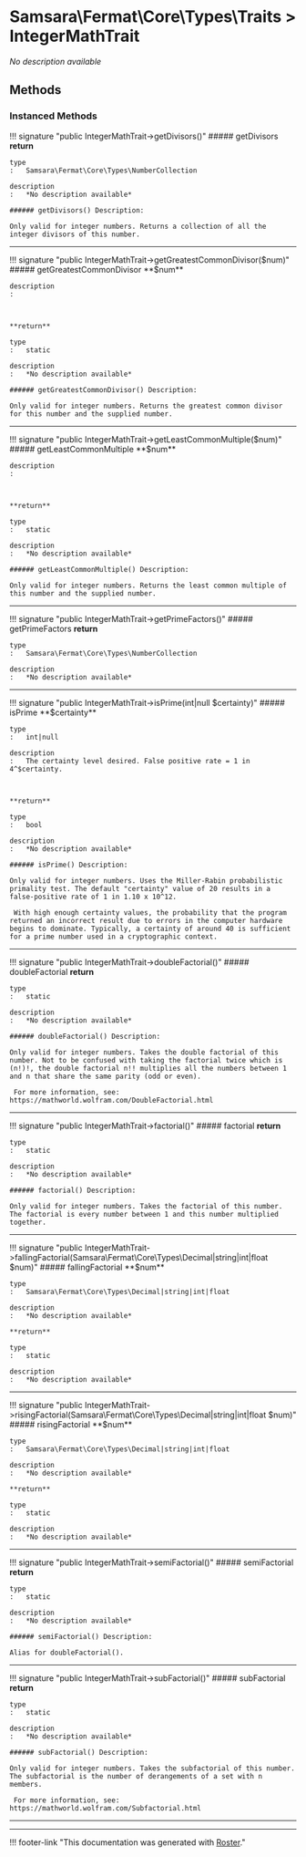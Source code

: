 # Samsara\Fermat\Core\Types\Traits > IntegerMathTrait

*No description available*


## Methods


### Instanced Methods

!!! signature "public IntegerMathTrait->getDivisors()"
    ##### getDivisors
    **return**

    type
    :   Samsara\Fermat\Core\Types\NumberCollection

    description
    :   *No description available*

    ###### getDivisors() Description:

    Only valid for integer numbers. Returns a collection of all the integer divisors of this number.
    
---

!!! signature "public IntegerMathTrait->getGreatestCommonDivisor($num)"
    ##### getGreatestCommonDivisor
    **$num**

    description
    :   
    
    

    **return**

    type
    :   static

    description
    :   *No description available*

    ###### getGreatestCommonDivisor() Description:

    Only valid for integer numbers. Returns the greatest common divisor for this number and the supplied number.
    
---

!!! signature "public IntegerMathTrait->getLeastCommonMultiple($num)"
    ##### getLeastCommonMultiple
    **$num**

    description
    :   
    
    

    **return**

    type
    :   static

    description
    :   *No description available*

    ###### getLeastCommonMultiple() Description:

    Only valid for integer numbers. Returns the least common multiple of this number and the supplied number.
    
---

!!! signature "public IntegerMathTrait->getPrimeFactors()"
    ##### getPrimeFactors
    **return**

    type
    :   Samsara\Fermat\Core\Types\NumberCollection

    description
    :   *No description available*
    
---

!!! signature "public IntegerMathTrait->isPrime(int|null $certainty)"
    ##### isPrime
    **$certainty**

    type
    :   int|null

    description
    :   The certainty level desired. False positive rate = 1 in 4^$certainty.
    
    

    **return**

    type
    :   bool

    description
    :   *No description available*

    ###### isPrime() Description:

    Only valid for integer numbers. Uses the Miller-Rabin probabilistic primality test. The default "certainty" value of 20 results in a false-positive rate of 1 in 1.10 x 10^12.
    
     With high enough certainty values, the probability that the program returned an incorrect result due to errors in the computer hardware begins to dominate. Typically, a certainty of around 40 is sufficient for a prime number used in a cryptographic context.
    
---

!!! signature "public IntegerMathTrait->doubleFactorial()"
    ##### doubleFactorial
    **return**

    type
    :   static

    description
    :   *No description available*

    ###### doubleFactorial() Description:

    Only valid for integer numbers. Takes the double factorial of this number. Not to be confused with taking the factorial twice which is (n!)!, the double factorial n!! multiplies all the numbers between 1 and n that share the same parity (odd or even).
    
     For more information, see: https://mathworld.wolfram.com/DoubleFactorial.html
    
---

!!! signature "public IntegerMathTrait->factorial()"
    ##### factorial
    **return**

    type
    :   static

    description
    :   *No description available*

    ###### factorial() Description:

    Only valid for integer numbers. Takes the factorial of this number. The factorial is every number between 1 and this number multiplied together.
    
---

!!! signature "public IntegerMathTrait->fallingFactorial(Samsara\Fermat\Core\Types\Decimal|string|int|float $num)"
    ##### fallingFactorial
    **$num**

    type
    :   Samsara\Fermat\Core\Types\Decimal|string|int|float

    description
    :   *No description available*

    **return**

    type
    :   static

    description
    :   *No description available*
    
---

!!! signature "public IntegerMathTrait->risingFactorial(Samsara\Fermat\Core\Types\Decimal|string|int|float $num)"
    ##### risingFactorial
    **$num**

    type
    :   Samsara\Fermat\Core\Types\Decimal|string|int|float

    description
    :   *No description available*

    **return**

    type
    :   static

    description
    :   *No description available*
    
---

!!! signature "public IntegerMathTrait->semiFactorial()"
    ##### semiFactorial
    **return**

    type
    :   static

    description
    :   *No description available*

    ###### semiFactorial() Description:

    Alias for doubleFactorial().
    
---

!!! signature "public IntegerMathTrait->subFactorial()"
    ##### subFactorial
    **return**

    type
    :   static

    description
    :   *No description available*

    ###### subFactorial() Description:

    Only valid for integer numbers. Takes the subfactorial of this number. The subfactorial is the number of derangements of a set with n members.
    
     For more information, see: https://mathworld.wolfram.com/Subfactorial.html
    
---




---
!!! footer-link "This documentation was generated with [Roster](https://jordanrl.github.io/Roster/)."